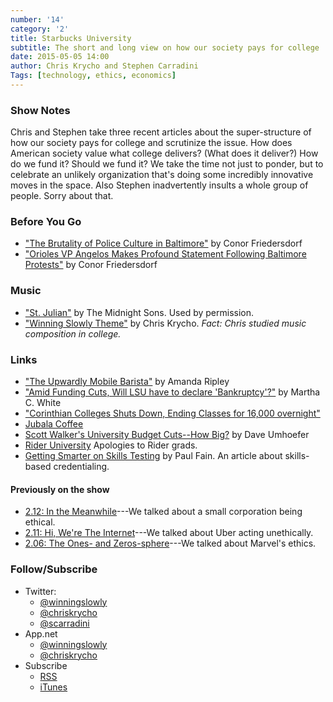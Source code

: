 ```yaml
---
number: '14'
category: '2'
title: Starbucks University
subtitle: The short and long view on how our society pays for college
date: 2015-05-05 14:00
author: Chris Krycho and Stephen Carradini
Tags: [technology, ethics, economics]
---
```


### Show Notes

Chris and Stephen take three recent articles about the super-structure of how
our society pays for college and scrutinize the issue. How does American society
value what college delivers? (What does it deliver?) How do we fund it? Should
we fund it? We take the time not just to ponder, but to celebrate an unlikely
organization that's doing some incredibly innovative moves in the space. Also
Stephen inadvertently insults a whole group of people. Sorry about that.

### Before You Go

  - ["The Brutality of Police Culture in Baltimore"][brutality] by Conor
    Friedersdorf
  - ["Orioles VP Angelos Makes Profound Statement Following Baltimore
    Protests"][orioles] by Conor Friedersdorf

[brutality]: //www.theatlantic.com/politics/archive/2015/04/the-brutality-of-police-culture-in-baltimore/391158/
[orioles]: //washington.cbslocal.com/2015/04/27/orioles-vp-angelos-makes-profound-statement-on-twitter-following-baltimore-protests/

### Music

  - ["St. Julian"](//themidnightsons.bandcamp.com/track/st-julian) by The
    Midnight Sons. Used by permission.
  - ["Winning Slowly Theme"](//soundcloud.com/chriskrycho/winning-slowly)
    by Chris Krycho. *Fact: Chris studied music composition in college.*

### Links

  - ["The Upwardly Mobile Barista"][barista] by Amanda Ripley
  -	["Amid Funding Cuts, Will LSU have to declare 'Bankruptcy'?"][LSU] by Martha
    C. White
  - ["Corinthian Colleges Shuts Down, Ending Classes for 16,000 overnight"][16k]
  - [Jubala Coffee](//www.jubalacoffee.com/)
  - [Scott Walker's University Budget Cuts--How Big?][walker] by Dave Umhoefer
  - [Rider University] Apologies to Rider grads.
  - [Getting Smarter on Skills Testing][skills] by Paul Fain. An article about
    skills-based credentialing.

[barista]: //www.theatlantic.com/magazine/archive/2015/05/the-upwardly-mobile-barista/389513/
[LSU]: //www.nbcnews.com/business/economy/amid-funding-cuts-will-lsu-have-declare-bankruptcy-n347951
[16k]: //www.nbcnews.com/news/education/corinthian-colleges-shuts-down-ending-classes-16-000-overnight-n348741
[walker]: //www.politifact.com/wisconsin/article/2015/feb/17/scott-walkers-university-budget-cuts-13-25-16-mayb/
[Rider University]: //www.rider.edu/
[skills]: //www.insidehighered.com/news/2012/10/16/companys-skills-tests-offer-glimpse-alternative-credentialing

#### Previously on the show

  - [2.12: In the Meanwhile][2.12]---We talked about a small corporation being
    ethical.
  - [2.11: Hi, We're The Internet][2.11]---We talked about Uber acting
    unethically.
  - [2.06: The Ones- and Zeros-sphere][2.06]---We talked about Marvel's ethics.

[2.06]: //www.winningslowly.org/2.06/
[2.11]: //www.winningslowly.org/2.11/
[2.12]: //www.winningslowly.org/2.12/

### Follow/Subscribe

  - Twitter:
      + [@winningslowly](//www.twitter.com/winningslowly)
      + [@chriskrycho](//www.twitter.com/chriskrycho)
      + [@scarradini](//www.twitter.com/scarradini)
  - App.net
      + [@winningslowly](//alpha.app.net/winningslowly)
      + [@chriskrycho](//alpha.app.net/chriskrycho)
  - Subscribe
      + [RSS](//www.winningslowly.org/feed.xml)
      + [iTunes](//itunes.apple.com/us/podcast/winning-slowly/id807603957?mt=2)
